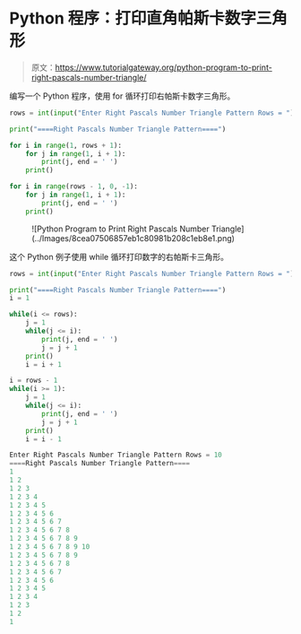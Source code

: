 # Python 程序：打印直角帕斯卡数字三角形

> 原文：<https://www.tutorialgateway.org/python-program-to-print-right-pascals-number-triangle/>

编写一个 Python 程序，使用 for 循环打印右帕斯卡数字三角形。

```py
rows = int(input("Enter Right Pascals Number Triangle Pattern Rows = "))

print("====Right Pascals Number Triangle Pattern====")

for i in range(1, rows + 1):
    for j in range(1, i + 1):
        print(j, end = ' ')
    print()

for i in range(rows - 1, 0, -1):
    for j in range(1, i + 1):
        print(j, end = ' ')
    print()
```

<figure class="wp-block-image size-large">![Python Program to Print Right Pascals Number Triangle](../Images/8cea07506857eb1c80981b208c1eb8e1.png)</figure>

这个 Python 例子使用 while 循环打印数字的右帕斯卡三角形。

```py
rows = int(input("Enter Right Pascals Number Triangle Pattern Rows = "))

print("====Right Pascals Number Triangle Pattern====")
i = 1

while(i <= rows):
    j = 1
    while(j <= i):
        print(j, end = ' ')
        j = j + 1
    print()
    i = i + 1

i = rows - 1
while(i >= 1):
    j = 1
    while(j <= i):
        print(j, end = ' ')
        j = j + 1
    print()
    i = i - 1
```

```py
Enter Right Pascals Number Triangle Pattern Rows = 10
====Right Pascals Number Triangle Pattern====
1 
1 2 
1 2 3 
1 2 3 4 
1 2 3 4 5 
1 2 3 4 5 6 
1 2 3 4 5 6 7 
1 2 3 4 5 6 7 8 
1 2 3 4 5 6 7 8 9 
1 2 3 4 5 6 7 8 9 10 
1 2 3 4 5 6 7 8 9 
1 2 3 4 5 6 7 8 
1 2 3 4 5 6 7 
1 2 3 4 5 6 
1 2 3 4 5 
1 2 3 4 
1 2 3 
1 2 
1
```